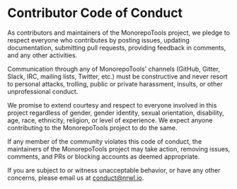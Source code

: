 # Contributor Code of Conduct

As contributors and maintainers of the MonorepoTools project, we pledge to respect everyone who contributes by posting issues, updating documentation, submitting pull requests, providing feedback in comments, and any other activities.

Communication through any of MonorepoTools' channels (GitHub, Gitter, Slack, IRC, mailing lists, Twitter, etc.) must be constructive and never resort to personal attacks, trolling, public or private harassment, insults, or other unprofessional conduct.

We promise to extend courtesy and respect to everyone involved in this project regardless of gender, gender identity, sexual orientation, disability, age, race, ethnicity, religion, or level of experience. We expect anyone contributing to the MonorepoTools project to do the same.

If any member of the community violates this code of conduct, the maintainers of the MonorepoTools project may take action, removing issues, comments, and PRs or blocking accounts as deemed appropriate.

If you are subject to or witness unacceptable behavior, or have any other concerns, please email us at conduct@nrwl.io.
